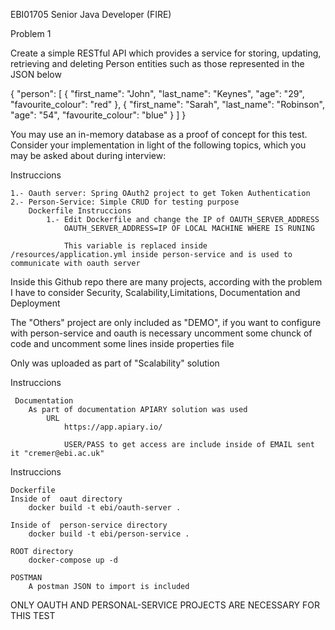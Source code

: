 EBI01705 Senior Java Developer (FIRE)
  
Problem 1  
 
Create a simple RESTful API which provides a service for storing, updating, 
retrieving and deleting Person entities such as those represented in the JSON 
below


{ 
  "person": [ 
    { 
      "first_name": "John", 
      "last_name": "Keynes", 
      "age": "29", 
      "favourite_colour": "red" 
    }, 
    { 
      "first_name": "Sarah", 
      "last_name": "Robinson", 
      "age": "54", 
      "favourite_colour": "blue" 
    } 
  ] 
} 
 
 
You may use an in-memory database as a proof of concept for this test. 
Consider your implementation in light of the following topics, which you may be 
asked about during interview: 


Instruccions

	1.- Oauth server: Spring OAuth2 project to get Token Authentication
	2.- Person-Service: Simple CRUD for testing purpose
		Dockerfile Instruccions
			1.- Edit Dockerfile and change the IP of OAUTH_SERVER_ADDRESS
				OAUTH_SERVER_ADDRESS=IP OF LOCAL MACHINE WHERE IS RUNING
				
				This variable is replaced inside /resources/application.yml inside person-service and is used to communicate with oauth server
				
				
 Inside this Github repo there are many projects, according with the problem I have to consider Security, Scalability,Limitations, Documentation and Deployment
 
 The "Others" project are only included as "DEMO", if you want to configure with person-service and oauth is necessary uncomment some chunck of code and uncomment some lines inside properties file
	
 Only was uploaded as part of "Scalability" solution
 
 Instruccions
 
	 Documentation
		As part of documentation APIARY solution was used
			URL
				https://app.apiary.io/

				USER/PASS to get access are include inside of EMAIL sent it "cremer@ebi.ac.uk"
			
			
Instruccions

	Dockerfile
	Inside of  oaut directory
		docker build -t ebi/oauth-server .

	Inside of  person-service directory
		docker build -t ebi/person-service .

	ROOT directory
		docker-compose up -d

	POSTMAN	
		A postman JSON to import is included
	
	
ONLY OAUTH AND PERSONAL-SERVICE PROJECTS ARE NECESSARY FOR THIS TEST
